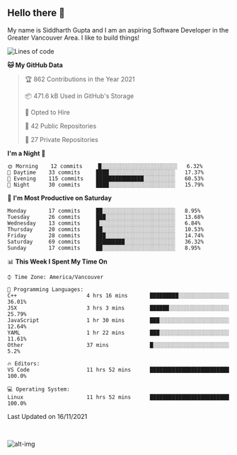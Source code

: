 ## Hello there :wave:

My name is Siddharth Gupta and I am an aspiring Software Developer in the Greater Vancouver Area. I like to build things!

<!-- ![gif](https://github.com/siddg97/siddg97/blob/master/dino.gif) -->

<!--START_SECTION:waka-->
![Lines of code](https://img.shields.io/badge/From%20Hello%20World%20I%27ve%20Written-4.2%20million%20lines%20of%20code-blue)

**🐱 My GitHub Data** 

> 🏆 862 Contributions in the Year 2021
 > 
> 📦 471.6 kB Used in GitHub's Storage 
 > 
> 💼 Opted to Hire
 > 
> 📜 42 Public Repositories 
 > 
> 🔑 27 Private Repositories  
 > 
**I'm a Night 🦉** 

```text
🌞 Morning    12 commits     █░░░░░░░░░░░░░░░░░░░░░░░░   6.32% 
🌆 Daytime    33 commits     ████░░░░░░░░░░░░░░░░░░░░░   17.37% 
🌃 Evening    115 commits    ███████████████░░░░░░░░░░   60.53% 
🌙 Night      30 commits     ████░░░░░░░░░░░░░░░░░░░░░   15.79%

```
📅 **I'm Most Productive on Saturday** 

```text
Monday       17 commits     ██░░░░░░░░░░░░░░░░░░░░░░░   8.95% 
Tuesday      26 commits     ███░░░░░░░░░░░░░░░░░░░░░░   13.68% 
Wednesday    13 commits     █░░░░░░░░░░░░░░░░░░░░░░░░   6.84% 
Thursday     20 commits     ██░░░░░░░░░░░░░░░░░░░░░░░   10.53% 
Friday       28 commits     ███░░░░░░░░░░░░░░░░░░░░░░   14.74% 
Saturday     69 commits     █████████░░░░░░░░░░░░░░░░   36.32% 
Sunday       17 commits     ██░░░░░░░░░░░░░░░░░░░░░░░   8.95%

```


📊 **This Week I Spent My Time On** 

```text
⌚︎ Time Zone: America/Vancouver

💬 Programming Languages: 
C++                      4 hrs 16 mins       █████████░░░░░░░░░░░░░░░░   36.01% 
JSX                      3 hrs 3 mins        ██████░░░░░░░░░░░░░░░░░░░   25.79% 
JavaScript               1 hr 30 mins        ███░░░░░░░░░░░░░░░░░░░░░░   12.64% 
YAML                     1 hr 22 mins        ███░░░░░░░░░░░░░░░░░░░░░░   11.61% 
Other                    37 mins             █░░░░░░░░░░░░░░░░░░░░░░░░   5.2%

🔥 Editors: 
VS Code                  11 hrs 52 mins      █████████████████████████   100.0%

💻 Operating System: 
Linux                    11 hrs 52 mins      █████████████████████████   100.0%

```


 Last Updated on 16/11/2021
<!--END_SECTION:waka-->

<br>

![alt-img](https://github-readme-stats.vercel.app/api?username=siddg97&count_private=true&theme=nightowl&show_icons=true)

